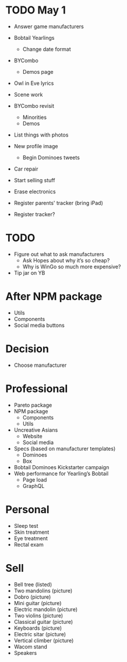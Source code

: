 # TODO May 1
* Answer game manufacturers
* Bobtail Yearlings
    * Change date format
* BYCombo
    * Demos page
* Owl in Eve lyrics
* Scene work

* BYCombo revisit
    * Minorities
    * Demos

* List things with photos
* New profile image
    * Begin Dominoes tweets
* Car repair
* Start selling stuff
* Erase electronics
* Register parents' tracker (bring iPad)
* Register tracker?

# TODO
* Figure out what to ask manufacturers
    * Ask Hopes about why it’s so cheap?
    * Why is WinGo so much more expensive?
* Tip jar on YB

# After NPM package
* Utils
* Components
* Social media buttons

# Decision
* Choose manufacturer

# Professional
* Pareto package
* NPM package
    * Components
    * Utils
* Uncreative Asians
    * Website
    * Social media
* Specs (based on manufacturer templates)
    * Dominoes
    * Box
* Bobtail Dominoes Kickstarter campaign
* Web performance for Yearling’s Bobtail
    * Page load
    * GraphQL

# Personal
* Sleep test
* Skin treatment
* Eye treatment
* Rectal exam

# Sell
* Bell tree (listed)
* Two mandolins (picture)
* Dobro (picture)
* Mini guitar (picture)
* Electric mandolin (picture)
* Two violins (picture)
* Classical guitar (picture)
* Keyboards (picture)
* Electric sitar (picture)
* Vertical climber (picture)
* Wacom stand
* Speakers